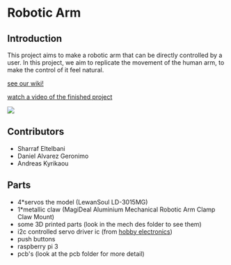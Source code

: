 # Robotic Arm

## Introduction 
This project aims to make a robotic arm that can be directly controlled by a user.
In this project, we aim to replicate the movement of the human arm, to make the control of it feel natural.

[ see our wiki! ](https://github.com/kyriakouandreas/RoboticArm/wiki)

[ watch a video of the finished project](https://youtu.be/8hPd8vS8S5o)

![](https://raw.githubusercontent.com/kyriakouandreas/RoboticArm/master/render2.JPG)

## Contributors 
- Sharraf Eltelbani
- Daniel Alvarez Geronimo
- Andreas Kyrikaou

## Parts 
- 4*servos the model             (LewanSoul LD-3015MG)
- 1*metallic claw                (MagiDeal Aluminium Mechanical Robotic Arm Clamp Claw Mount)
- some 3D printed parts          (look in the mech des folder to see them)
- i2c controlled servo driver ic (from [hobby electronics](http://www.hobbytronics.co.uk/servo-controller-12ch-ht))
- push buttons  
- raspberry pi 3
- pcb's                          (look at the pcb folder for more detail)


